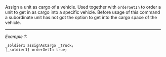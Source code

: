 Assign a unit as cargo of a vehicle. Used together with `orderGetIn` to order a unit to get in as cargo into a specific vehicle. Before usage of this command a subordinate unit has not got the option to get into the cargo space of the vehicle.


---
*Example 1:*
```sqf
_soldier1 assignAsCargo _truck;
[_soldier1] orderGetIn true;
```